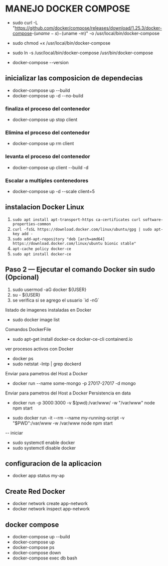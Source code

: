 # MANEJO DOCKER COMPOSE

- sudo curl -L "<https://github.com/docker/compose/releases/download/1.25.3/docker-compose>-$(uname -s)-$(uname -m)" -o /usr/local/bin/docker-compose

- sudo chmod +x /usr/local/bin/docker-compose

- sudo ln -s /usr/local/bin/docker-compose /usr/bin/docker-compose

- docker-compose --version

## inicializar las composicion de dependecias

- docker-compose up --build
- docker-compose up -d --no-build

### finaliza el proceso del contenedor

- docker-compose up stop client

### Elimina  el proceso del contenedor

- docker-compose up rm client

### levanta el proceso del contenedor

- docker-compose up client --build -d

### Escalar a multiples contenedores

- docker-compose up -d --scale client=5


## instalacion Docker Linux

1. `sudo apt install apt-transport-https ca-certificates curl software-properties-common`
2. `curl -fsSL https://download.docker.com/linux/ubuntu/gpg | sudo apt-key add -`
3. `sudo add-apt-repository "deb [arch=amd64] https://download.docker.com/linux/ubuntu bionic stable"`
4. `apt-cache policy docker-ce`
5. `sudo apt install docker-ce`

## Paso 2 — Ejecutar el comando Docker sin sudo (Opcional)

1. sudo usermod -aG docker ${USER}
2. su - ${USER}
3. se verifica si se agrego el usuario ´id -nG´

listado de imagenes instaladas en Docker

- sudo docker image list

Comandos DockerFile

- sudo apt-get install docker-ce docker-ce-cli containerd.io

ver procesos activos con Docker

- docker ps
- sudo netstat -lntp | grep dockerd

Enviar para pametros del Host a Docker

- docker run --name some-mongo -p 27017-27017 -d mongo

Enviar para pametros del Host a Docker Persistencia en data

- docker run -p 3000:3000 -v $(pwd):/var/www/ -w "/var/www" node npm start

- sudo docker run -it --rm --name my-running-script -v "$PWD":/var/www -w /var/www node npm start

-- iniciar

- sudo systemctl enable docker
- sudo systemctl disable docker

## configuracion de la aplicacion

- docker app status my-ap

## Create Red Docker

- docker network create app-network
- docker network inspect app-network

## docker compose

- docker-compose up --build
- docker-compose up
- docker-compose ps
- docker-compose down
- docker-compose exec db bash
